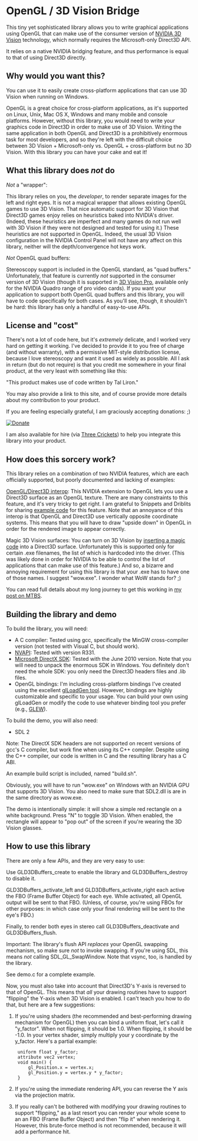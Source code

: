 OpenGL / 3D Vision Bridge
=========================

This tiny yet sophisticated library allows you to write graphical applications using OpenGL that can make
use of the consumer version of [NVIDIA 3D Vision](http://www.nvidia.com/object/3d-vision-main.html) technology, which normally requires the Microsoft-only
Direct3D API.

It relies on a native NVIDIA bridging feature, and thus performance is equal to that of using Direct3D
directly.

Why would you want this?
------------------------

You can use it to easily create cross-platform applications that can use 3D Vision when running on Windows.

OpenGL is a great choice for cross-platform applications, as it's supported on Linux, Unix, Mac OS X, Windows
and many mobile and console platforms. However, without this library, you would need to write your graphics
code in Direct3D in order to make use of 3D Vision. Writing the same application in both OpenGL and Direct3D
is a prohibitively enormous task for most developers, and so they're left with the difficult choice between
3D Vision + Microsoft-only vs. OpenGL + cross-platform but no 3D Vision. With this library you can have your
cake and eat it!

What this library does *not* do
-------------------------------

*Not* a "wrapper":

This library relies on you, the *developer*, to render separate images for the left and right eyes. It is not
a magical wrapper that allows existing OpenGL games to use 3D Vision. That nice automatic support for 3D Vision
that Direct3D games enjoy relies on heuristics baked into NVIDIA's driver. (Indeed, these heuristics
are imperfect and many games do not run well with 3D Vision if they were not designed and tested for using it.)
These heuristics are not supported in OpenGL. Indeed, the usual 3D Vision configuration in the NVIDIA
Control Panel will not have any affect on this library, neither will the depth/convergence hot keys work.

*Not* OpenGL quad buffers:

Stereoscopy support is included in the OpenGL standard, as "quad buffers." Unfortunately, that feature is
currently *not* supported in the consumer version of 3D Vision (though it is supported in [3D Vision Pro](http://www.nvidia.com/object/quadro_stereo_technology.html),
available only for the NVIDIA Quadro range of pro video cards). If you want your application to support both
OpenGL quad buffers and this library, you will have to code specifically for both cases. As you'll see, though,
it shouldn't be hard: this library has only a handful of easy-to-use APIs.

License and "cost"
------------------

There's not a lot of code here, but it's *extremely* delicate, and I worked very hard on getting it working.
I've decided to provide it to you free of charge (and without warranty), with a permissive MIT-style distribution
license, because I love stereoscopy and want it used as widely as possible. All I ask in return (but do not require)
is that you credit me somewhere in your final product, at the very least with something like this:

"This product makes use of code written by Tal Liron."

You may also provide a link to this site, and of course provide more details about my contribution to your
product. 

If you are feeling especially grateful, I am graciously accepting donations: ;)

[![Donate](https://www.paypalobjects.com/en_US/i/btn/btn_donate_LG.gif)](https://www.paypal.com/cgi-bin/webscr?cmd=_s-xclick&hosted_button_id=NQXC28JYKUKH2)

I am also available for hire (via [Three Crickets](http://threecrickets.com/)) to help you integrate this library into your product. 

How does this sorcery work?
---------------------------

This library relies on a combination of two NVIDIA features, which are each officially supported, but
poorly documented and lacking of examples:

[OpenGL/Direct3D interop](http://developer.download.nvidia.com/opengl/specs/WGL_NV_DX_interop.txt):
This NVIDIA extension to OpenGL lets you use a Direct3D surface as an OpenGL texture. There are many constraints
to this feature, and it's very tricky to get right. I am grateful to Snippets and Driblits for sharing [example code](https://sites.google.com/site/snippetsanddriblits/OpenglDxInterop)
for this feature. Note that an annoyance of this interop is that OpenGL and Direct3D use vertically opposite
coordinate systems. This means that you will have to draw "upside down" in OpenGL in order for the rendered image
to appear correctly. 

Magic 3D Vision surfaces: You can turn on 3D Vision by [inserting a magic code](http://developer.download.nvidia.com/presentations/2009/GDC/GDC09-3DVision-The_In_and_Out.pdf)
into a Direct3D surface.  Unfortunately this is supported only for certain .exe filenames, the list of which is
hardcoded into the driver. (This was likely done in order for NVIDIA to be able to control the list of
applications that can make use of this feature.) And so, a bizarre and annoying requirement for using this
library is that your .exe has to have one of those names. I suggest "wow.exe". I wonder what WoW stands for? ;)

You can read full details about my long journey to get this working in [my post on MTBS](http://www.mtbs3d.com/phpbb/viewtopic.php?f=105&t=16310&p=97553).

Building the library and demo
-----------------------------

To build the library, you will need:

* A C compiler: Tested using gcc, specifically the MinGW cross-compiler version (not tested with Visual C, but
should work).
* [NVAPI](https://developer.nvidia.com/nvapi): Tested with version R331.
* [Microsoft DirectX SDK](http://www.microsoft.com/en-us/download/details.aspx?id=6812): Tested with the June
2010 version. Note that you will need to unpack the enormous SDK in Windows. You definitely don't need the whole
SDK: you only need the Direct3D headers files and .lib files.
* OpenGL bindings: I'm including cross-platform bindings I've created using the excellent [glLoadGen tool](https://bitbucket.org/alfonse/glloadgen/wiki/Home).
However, bindings are highly customizable and specific to your usage. You can build your own using glLoadGen
or modify the code to use whatever binding tool you prefer (e.g., [GLEW](http://glew.sourceforge.net/)).

To build the demo, you will also need:

* SDL 2

Note: The DirectX SDK headers are not supported on recent versions of gcc's C compiler, but work fine when using
its C++ compiler. Despite using the C++ compiler, our code is written in C and the resulting library has a C ABI.

An example build script is included, named "build.sh".

Obviously, you will have to run "wow.exe" on Windows with an NVIDIA GPU that supports 3D Vision. You also need to
make sure that SDL2.dll is are in the same directory as wow.exe.

The demo is intentionally simple: it will show a simple red rectangle on a white background. Press "N" to toggle
3D Vision. When enabled, the rectangle will appear to "pop out" of the screen if you're wearing the 3D Vision
glasses.

How to use this library
-----------------------

There are only a few APIs, and they are very easy to use:

Use GLD3DBuffers_create to enable the library and GLD3DBuffers_destroy to disable it.

GLD3DBuffers_activate_left and GLD3DBuffers_activate_right each active the FBO (Frame Buffer Object) for
each eye. While activated, all OpenGL output will be sent to that FBO. (Unless, of course, you're using
FBOs for other purposes: in which case only your final rendering will be sent to the eye's FBO.)

Finally, to render both eyes in stereo call GLD3DBuffers_deactivate and GLD3DBuffers_flush.  

Important: The library's flush API *replaces* your OpenGL swapping mechanism, so make sure *not* to invoke
swapping. If you're using SDL, this means *not* calling SDL_GL_SwapWindow. Note that vsync, too, is handled
by the library.

See demo.c for a complete example.

Now, you must also take into account that Direct3D's Y-axis is reversed to that of OpenGL. This means that
*all* your drawing routines have to support "flipping" the Y-axis when 3D Vision is enabled. I can't teach you
how to do that, but here are a few suggestions:

1. If you're using shaders (the recommended and best-performing drawing mechanism for OpenGL) then you can
bind a uniform float, let's call it "y\_factor". When not flipping, it should be 1.0. When flipping, it should
be -1.0. In your vertex shader, simply multiply your y coordinate by the y_factor. Here's a partial example:

		uniform float y_factor;
		attribute vec2 vertex;
		void main() {
			gl_Position.x = vertex.x;
			gl_Position.y = vertex.y * y_factor;
		}

2. If you're using the immediate rendering API, you can reverse the Y axis via the projection matrix.

3. If you really can't be bothered with modifying your drawing routines to support "flipping," as a last
resort you can render your whole scene to an an FBO (Frame Buffer Object) and then "flip it" when rendering
it. However, this brute-force method is not recommended, because it will add a performance hit.
